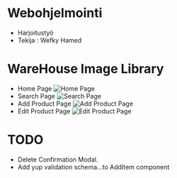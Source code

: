 #  Webohjelmointi
 * Harjoitustyö
 * Tekija : Wefky Hamed

# WareHouse Image Library
* Home Page
![Home Page](https://user-images.githubusercontent.com/97392010/167566580-2e49be5e-263c-4153-b880-48dcfbee4d57.png)
* Search Page
![Search Page](https://user-images.githubusercontent.com/97392010/167567479-11affed4-a487-40e0-86c5-594767aaeb24.png)
* Add Product Page
![Add Product Page](https://user-images.githubusercontent.com/97392010/167567689-c9c14967-d9d3-4a7b-825c-40a1d73169c3.png)
* Edit Product Page
![Edit Product Page](https://user-images.githubusercontent.com/97392010/167567799-9c986854-2f81-4ea4-8efa-3872f65851b2.png)


# TODO
* Delete Confirmation Modal.
* Add yup validation schema...to AddItem component


